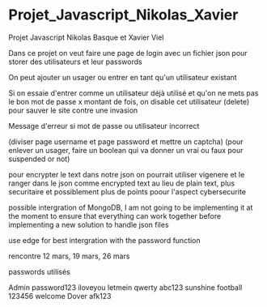 # Projet_Javascript_Nikolas_Xavier
Projet Javascript Nikolas Basque et Xavier Viel

Dans ce projet on veut faire une page de login avec un fichier json pour storer des utilisateurs et leur passwords

On peut ajouter un usager ou entrer en tant qu'un utilisateur existant

Si on essaie d'entrer comme un utilisateur déjà utilisé et qu'on ne mets pas le bon mot de passe x montant de fois, on disable cet utilisateur (delete) pour sauver le site contre une invasion

Message d'erreur si mot de passe ou utilisateur incorrect

(diviser page username et page password et mettre un captcha)
(pour enlever un usager, faire un boolean qui va donner un vrai ou faux pour suspended or not)

pour encrypter le text dans notre json on pourrait utiliser vigenere et le ranger dans le json comme encrypted text au lieu de plain text, plus securitaire et possiblement plus de points poour l'aspect cybersecurite

possible intergration of MongoDB, I am not going to be implementing it at the moment to ensure that everything can work together before implementing a new solution to handle json files
 

use edge for best intergration with the password function

rencontre 12 mars, 19 mars, 26 mars



passwords utilisés 

Admin
password123
iloveyou
letmein
qwerty
abc123
sunshine
football
123456
welcome
Dover
afk123
